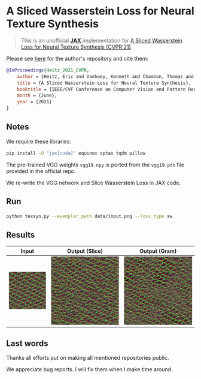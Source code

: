 # A Sliced Wasserstein Loss for Neural Texture Synthesis

> This is an unofficial [**JAX**](https://github.com/google/jax) implementation for [A Sliced Wasserstein Loss for Neural Texture Synthesis (CVPR'21)](https://arxiv.org/abs/2006.07229).

Please see [here](https://github.com/tchambon/A-Sliced-Wasserstein-Loss-for-Neural-Texture-Synthesis) for the author's repository and cite them:

```bib
@InProceedings{Heitz_2021_CVPR,
    author = {Heitz, Eric and Vanhoey, Kenneth and Chambon, Thomas and Belcour, Laurent},
    title = {A Sliced Wasserstein Loss for Neural Texture Synthesis},
    booktitle = {IEEE/CVF Conference on Computer Vision and Pattern Recognition (CVPR)},
    month = {June},
    year = {2021}
}
```

## Notes

We require these libraries:

```bash
pip install -U "jax[cuda]" equinox optax tqdm pillow
```

The pre-trained VGG weights `vgg19.npy` is ported from the `vgg19.pth` file provided in the official repo.

We re-write the VGG network and Slice Wasserstein Loss in JAX code.

## Run

```bash
python texsyn.py --exemplar_path data/input.png --loss_type sw
```

## Results


Input | Output (Slice) | Output (Gram)
---------|----------|---------
 ![alt text](data/input.png) | ![alt text](data/result_sw.png) | ![alt text](data/result_gram.png)


## Last words

Thanks all efforts put on making all mentioned repositories public.

We appreciate bug reports. I will fix them when I make time around.

